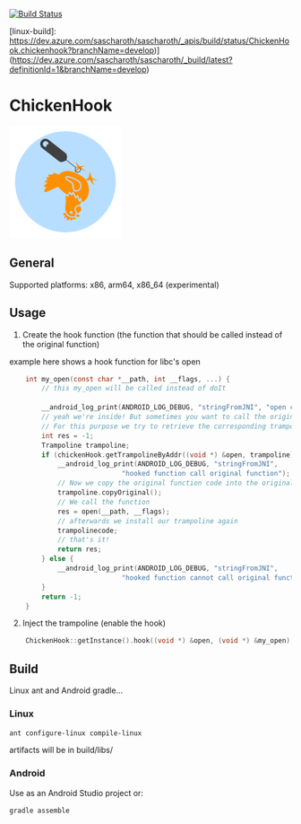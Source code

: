 [![Build Status](https://dev.azure.com/sascharoth/sascharoth/_apis/build/status/ChickenHook.chickenhook?branchName=develop)](https://dev.azure.com/sascharoth/sascharoth/_build/latest?definitionId=1&branchName=develop)


[linux-build-badge]: https://dev.azure.com/sascharoth/sascharoth/_apis/build/status/ChickenHook.chickenhook?branchName=develop
[linux-build]: https://dev.azure.com/sascharoth/sascharoth/_apis/build/status/ChickenHook.chickenhook?branchName=develop)](https://dev.azure.com/sascharoth/sascharoth/_build/latest?definitionId=1&branchName=develop)

# ChickenHook 
<img src="./logo.png" alt="ChickenHook logo" height="200" width="200" />

## General

Supported platforms: x86, arm64, x86_64 (experimental)

## Usage

1. Create the hook function (the function that should be called instead of the original function)

example here shows a hook function for libc's open

```c
    int my_open(const char *__path, int __flags, ...) {
        // this my_open will be called instead of doIt

        __android_log_print(ANDROID_LOG_DEBUG, "stringFromJNI", "open called [-] %s", __path);
        // yeah we're inside! But sometimes you want to call the original function also.
        // For this purpose we try to retrieve the corresponding trampoline.
        int res = -1;
        Trampoline trampoline;
        if (chickenHook.getTrampolineByAddr((void *) &open, trampoline)) {
            __android_log_print(ANDROID_LOG_DEBUG, "stringFromJNI",
                            "hooked function call original function");
            // Now we copy the original function code into the original function
            trampoline.copyOriginal();
            // We call the function
            res = open(__path, __flags);
            // afterwards we install our trampoline again
            trampolinecode;
            // that's it!
            return res;
        } else {
            __android_log_print(ANDROID_LOG_DEBUG, "stringFromJNI",
                            "hooked function cannot call original function");
        }
        return -1;
    }
```

2. Inject the trampoline  (enable the hook)

```c
    ChickenHook::getInstance().hook((void *) &open, (void *) &my_open);
```


## Build

Linux ant and Android gradle...

### Linux
```
ant configure-linux compile-linux
```
artifacts will be in build/libs/

### Android
Use as an Android Studio project or:
```
gradle assemble
```
